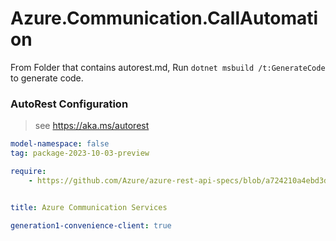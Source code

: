 # Azure.Communication.CallAutomation

From Folder that contains autorest.md, Run `dotnet msbuild /t:GenerateCode` to generate code.

### AutoRest Configuration
> see https://aka.ms/autorest

```yaml
model-namespace: false
tag: package-2023-10-03-preview

require:
    - https://github.com/Azure/azure-rest-api-specs/blob/a724210a4ebd3df91c49f00e6662c70b4a5cac21/specification/communication/data-plane/CallAutomation/readme.md


title: Azure Communication Services

generation1-convenience-client: true
```
